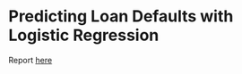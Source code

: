 # Predicting Loan Defaults with Logistic Regression

Report [here](https://github.com/Riley25/MSDS-705/raw/main/Final%20Project%20-%20MSDS%20705.pdf)
